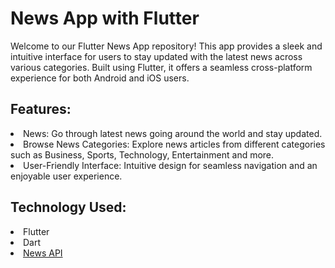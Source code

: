 # News App with Flutter
Welcome to our Flutter News App repository! This app provides a sleek and intuitive interface for users to stay updated with the latest news across various categories. Built using Flutter, it offers a seamless cross-platform experience for both Android and iOS users.

<h2>Features:</h2>
<li>News: Go through latest news going around the world and stay updated.</li>
<li> Browse News Categories: Explore news articles from different categories such as Business, Sports, Technology, Entertainment and more. </li>
<li> User-Friendly Interface: Intuitive design for seamless navigation and an enjoyable user experience.</li>

<h2>Technology Used:</h2>
<li>Flutter</li>
<li>Dart</li>
<li><a href="https://newsapi.org/">News API</a></li>
